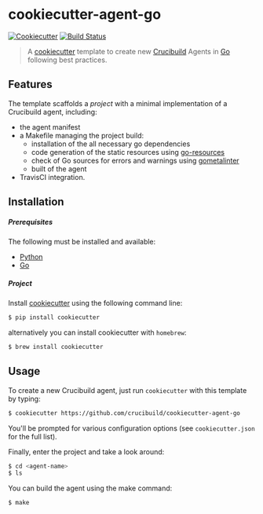 cookiecutter-agent-go
=====================
[![Cookiecutter](https://img.shields.io/badge/generator-cookiecutter-5aadbb.svg?style=flat)](http://yeoman.io)
[![Build Status](https://travis-ci.org/crucibuild/cookiecutter.svg?branch=develop)](https://travis-ci.org/crucibuild/cookiecutter)

> A [cookiecutter] template to create new [Crucibuild] Agents in [Go] following best practices.

## Features

The template scaffolds a _project_ with a minimal implementation of a Crucibuild agent, including:

 * the agent manifest
 * a Makefile managing the project build:
    * installation of the all necessary go dependencies
    * code generation of the static resources using [go-resources](https://github.com/omeid/go-resources/cmd/resources)
    * check of Go sources for errors and warnings using [gometalinter](https://github.com/alecthomas/gometalinter)
    * built of the agent
 * TravisCI integration.

## Installation

##### Prerequisites

The following must be installed and available:

- [Python]
- [Go]

##### Project
 
Install [cookiecutter] using the following command line:

```sh
$ pip install cookiecutter
```

alternatively you can install cookiecutter with `homebrew`:

```sh
$ brew install cookiecutter
```

## Usage

To create a new Crucibuild agent, just run `cookiecutter` with this template by typing:

```sh
$ cookiecutter https://github.com/crucibuild/cookiecutter-agent-go
```

You'll be prompted for various configuration options (see `cookiecutter.json` for the full list).

Finally, enter the project and take a look around:

```sh
$ cd <agent-name>
$ ls
```

You can build the agent using the make command:
```sh
$ make
```

[Python]: https://www.python.org/
[Go]: https://golang.org/
[cookiecutter]: https://github.com/audreyr/cookiecutter
[Crucibuild]: https://github.com/crucibuild